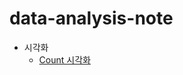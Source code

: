 # data-analysis-note

* 시각화
  * [Count 시각화](https://github.com/yahwang/data-analysis-note/tree/master/visualization/count_graph.ipynb)
